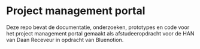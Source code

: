 # Project management portal

Deze repo bevat de documentatie, onderzoeken, prototypes en code voor het project management portal gemaakt als afstudeeropdracht voor de HAN van Daan Receveur in opdracht van Bluenotion. 

